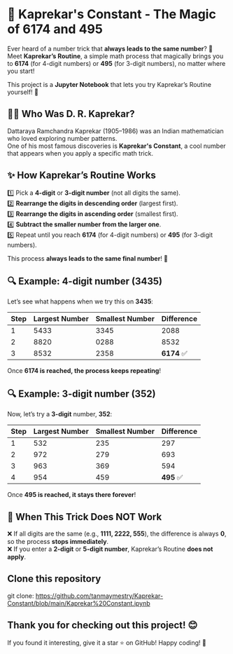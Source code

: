 # 🔢 Kaprekar's Constant - The Magic of 6174 and 495  

Ever heard of a number trick that **always leads to the same number**? 🤯  
Meet **Kaprekar’s Routine**, a simple math process that magically brings you to **6174** (for 4-digit numbers) or **495** (for 3-digit numbers), no matter where you start!  

This project is a **Jupyter Notebook** that lets you try Kaprekar’s Routine yourself! 🎉  


## 🧑‍🏫 Who Was D. R. Kaprekar?  
Dattaraya Ramchandra Kaprekar (1905–1986) was an Indian mathematician who loved exploring number patterns.  
One of his most famous discoveries is **Kaprekar's Constant**, a cool number that appears when you apply a specific math trick.  


## ✨ How Kaprekar’s Routine Works  

1️⃣ Pick a **4-digit** or **3-digit number** (not all digits the same).  
2️⃣ **Rearrange the digits in descending order** (largest first).  
3️⃣ **Rearrange the digits in ascending order** (smallest first).  
4️⃣ **Subtract the smaller number from the larger one**.  
5️⃣ Repeat until you reach **6174** (for 4-digit numbers) or **495** (for 3-digit numbers).  

This process **always leads to the same final number**! 🚀  


## 🔍 Example: 4-digit number (3435)  
Let’s see what happens when we try this on **3435**:

| Step | Largest Number | Smallest Number | Difference |
|------|---------------|----------------|------------|
| 1    | 5433          | 3345           | 2088       |
| 2    | 8820          | 0288           | 8532       |
| 3    | 8532          | 2358           | **6174** ✅ |

Once **6174 is reached, the process keeps repeating**!  


## 🔍 Example: 3-digit number (352)  
Now, let’s try a **3-digit** number, **352**:

| Step | Largest Number | Smallest Number | Difference |
|------|---------------|----------------|------------|
| 1    | 532          | 235            | 297        |
| 2    | 972          | 279            | 693        |
| 3    | 963          | 369            | 594        |
| 4    | 954          | 459            | **495** ✅ |

Once **495 is reached, it stays there forever**!  


## 🚨 When This Trick **Does NOT Work**  
❌ If all digits are the same (e.g., **1111, 2222, 555**), the difference is always **0**, so the process **stops immediately**.  
❌ If you enter a **2-digit** or **5-digit number**, Kaprekar’s Routine **does not apply**.  
 

## Clone this repository  

git clone: https://github.com/tanmaymestry/Kaprekar-Constant/blob/main/Kaprekar%20Constant.ipynb

## Thank you for checking out this project! 😊
If you found it interesting, give it a star ⭐ on GitHub!
Happy coding! 🚀

